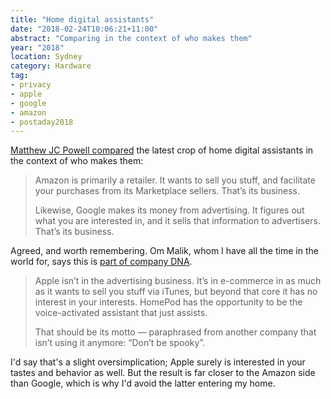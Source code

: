 ```yaml
---
title: "Home digital assistants"
date: "2018-02-24T10:06:21+11:00"
abstract: "Comparing in the context of who makes them"
year: "2018"
location: Sydney
category: Hardware
tag:
- privacy
- apple
- google
- amazon
- postaday2018
---
```

[Matthew JC Powell compared] the latest crop of home digital assistants in the context of who makes them:

> Amazon is primarily a retailer. It wants to sell you stuff, and facilitate your purchases from its Marketplace sellers. That’s its business.
> 
> Likewise, Google makes its money from advertising. It figures out what you are interested in, and it sells that information to advertisers. That’s its business.

Agreed, and worth remembering. Om Malik, whom I have all the time in the world for, says this is [part of company DNA].

> Apple isn’t in the advertising business. It’s in e-commerce in as much as it wants to sell you stuff via iTunes, but beyond that core it has no interest in your interests. HomePod has the opportunity to be the voice-activated assistant that just assists.
> 
> That should be its motto — paraphrased from another company that isn’t using it anymore: “Don’t be spooky”.

I'd say that's a slight oversimplication; Apple surely is interested in your tastes and behavior as well. But the result is far closer to the Amazon side than Google, which is why I'd avoid the latter entering my home.

[Matthew JC Powell compared]: https://www.crn.com.au/feature/something-is-bugging-me-about-apple-google-and-amazons-smart-speakers-485175?eid=4&edate=20180223&utm_source=UTM_IS_SPAM&utm_medium=UTM_IS_SPAM&utm_campaign=UTM_IS_SPAM
[part of company DNA]: https://om.co/2018/02/20/the-1-reason-facebook-wont-ever-change/

